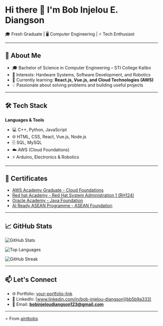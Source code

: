 # Hi there 👋 I'm Bob Injelou E. Diangson  

🎓 Fresh Graduate | 🖥️ Computer Engineering | ⚡ Tech Enthusiast  

---

## 🚀 About Me
- 🎓 Bachelor of Science in Computer Engineering – STI College Kalibo  
- 🔧 Interests: Hardware Systems, Software Development, and Robotics  
- 🌱 Currently learning: **React.js, Vue.js, and Cloud Technologies (AWS)**  
- 💡 Passionate about solving problems and building useful projects  

---

## 🛠️ Tech Stack
**Languages & Tools**  
- 💻 C++, Python, JavaScript  
- 🌐 HTML, CSS, React, Vue.js, Node.js  
- 🗄️ SQL, MySQL  
- ☁️ AWS (Cloud Foundations)  
- ⚡ Arduino, Electronics & Robotics  

---

## 📜 Certificates
- [AWS Academy Graduate - Cloud Foundations](AWS_Academy_Graduate___AWS_Academy_Cloud_Foundations_Badge20241214-28-dc4hm0.pdf)  
- [Red hat Academy - Red Hat System Administration 1 (RH124)](Red_hat_Academy_Certificate)  
- [Oracle Academy - Java Foundation](certificate.pdf)
- [AI Ready ASEAN Programme - ASEAN Foundation](AI_Ready_ASEAN_Programme_ASEAN_Foundation) 

---

## 📈 GitHub Stats
![GitHub Stats](https://github-readme-stats.vercel.app/api?username=aintbobs&show_icons=true&theme=radical)  

![Top Languages](https://github-readme-stats.vercel.app/api/top-langs/?username=aintbobs&layout=compact&theme=radical)  

![GitHub Streak](https://github-readme-streak-stats.herokuapp.com/?user=aintbobs&theme=radical)  

---

## 📫 Let's Connect
- 🌐 Portfolio: [your-portfolio-link](#)  
- 💼 LinkedIn: [www.linkedin.com/in/bob-injelou-diangson](bb5b9a333)  
- 📧 Email: **bobinjeloudiangson123@gmail.com**

---

⭐️ From [aintbobs](https://github.com/aintbobs)
